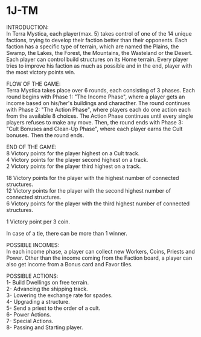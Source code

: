 # 1J-TM
INTRODUCTION: </br>
	In Terra Mystica, each player(max. 5) takes control of one of the 14 unique factions, trying to develop their faction better than their opponents. Each faction has a specific type of terrain, which are named the Plains, the Swamp, the Lakes, the Forest, the Mountains, the Wasteland or the Desert. Each player can control build structures on its Home terrain. Every player tries to improve his faction as much as possible and in the end, player with the most victory points win.


FLOW OF THE GAME:</br>
	Terra Mystica takes place over 6 rounds, each consisting of 3 phases. Each round begins with Phase 1: "The Income Phase", where a player gets an income based on his/her's buildings and characther. The round continues with Phase 2: "The Action Phase", where players each do one action each from the available 8 choices. The Action Phase continues until every single players refuses to make any move. Then, the round ends with Phase 3: "Cult Bonuses and Clean-Up Phase", where each player earns the Cult bonuses. Then the round ends.

END OF THE GAME:</br>
8 Victory points for the player highest on a Cult track.</br>
4 Victory points for the player second highest on a track.</br>
2 Victory points for the player third highest on a track.</br>

18 Victory points for the player with the highest number of connected structures.</br>
12 Victory points for the player with the second highest number of connected structures.</br>
6 Victory points for the player with the third highest number of connected structures.</br>

1 Victory point per 3 coin.</br>

In case of a tie, there can be more than 1 winner.</br>

POSSIBLE INCOMES:</br>
In each income phase, a player can collect new Workers, Coins, Priests and Power. Other than the income coming from the Faction board, a player can also get income from a Bonus card and Favor tiles. </br>

POSSIBLE ACTIONS:</br>
1- Build Dwellings on free terrain.</br>
2- Advancing the shipping track.</br>
3- Lowering the exchange rate for spades. </br>
4- Upgrading a structure.</br>
5- Send a priest to the order of a cult.</br>
6- Power Actions.</br>
7- Special Actions.</br>
8- Passing and Starting player.</br>
